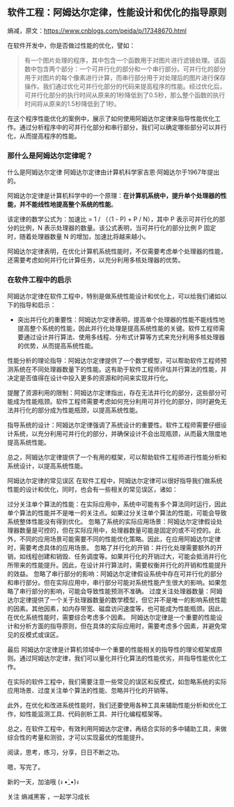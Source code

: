 ## 软件工程：阿姆达尔定律，性能设计和优化的指导原则
熵减，原文：https://www.cnblogs.com/peida/p/17348670.html

在软件开发中，你是否做过性能的优化，譬如：

> 有一个图片处理的程序，其中包含一个函数用于对图片进行滤镜处理。该函数中包含两个部分：一个可并行化的部分和一个串行部分。可并行化的部分用于对图片的每个像素进行计算，而串行部分用于对处理后的图片进行保存操作。我们通过优化可并行化部分的代码来提高程序的性能。经过优化后，可并行化部分的执行时间从原来的1秒降低到了0.5秒，那么整个函数的执行时间将从原来的1.5秒降低到了1秒。

在这个程序性能优化的案例中，展示了如何使用阿姆达尔定律来指导性能优化工作。通过分析程序中的可并行化部分和串行部分，我们可以确定哪些部分可以并行化，从而提高程序的性能。

### 那什么是阿姆达尔定律呢？

什么是阿姆达尔定律
阿姆达尔定律由计算机科学家吉恩·阿姆达尔于1967年提出的。

阿姆达尔定律是计算机科学中的一个原理：**在计算机系统中，提升单个处理器的性能，并不能线性地提高整个系统的性能**。

该定律的数学公式为：加速比 = 1 / （（1 - P) + P / N），其中 P 表示可并行化的部分的比例，N 表示处理器的数量。该公式表明，当可并行化的部分比例 P 固定时，随着处理器数量 N 的增加，加速比将越来越小。

阿姆达尔定律表明，在优化计算机系统性能时，不仅需要考虑单个处理器的性能，还需要考虑如何并行化计算任务，以充分利用多核处理器的优势。

### 在软件工程中的启示
阿姆达尔定律在软件工程中，特别是做系统性能设计和优化上，可以给我们诸如以下的指导和启示：

+ 突出并行化的重要性：阿姆达尔定律表明，提高单个处理器的性能不能线性地提高整个系统的性能，因此并行化处理是提高系统性能的关键。软件工程师需要通过设计并行算法、使用多线程、分布式计算等方式来充分利用多核处理器的优势，从而提高系统性能。

性能分析的理论指导：阿姆达尔定律提供了一个数学模型，可以帮助软件工程师预测系统在不同处理器数量下的性能。这有助于软件工程师评估并行算法的性能，并决定是否值得在设计中投入更多的资源和时间来实现并行化。

提醒了资源利用的限制：阿姆达尔定律指出，存在无法并行化的部分，这些部分可能成为性能瓶颈。软件工程师需要考虑如何充分利用可并行化的部分，同时避免无法并行化的部分成为性能瓶颈，以提高系统性能。

指导系统的设计：阿姆达尔定律强调了系统设计的重要性。软件工程师需要仔细设计系统，以充分利用可并行化的部分，并确保设计不会出现瓶颈，从而最大限度地提高系统性能。

总之，阿姆达尔定律提供了一个有用的框架，可以帮助软件工程师进行性能分析和系统设计，以提高系统性能。

阿姆达尔定律的常见误区
在软件工程中，阿姆达尔定律可以很好指导我们做系统性能的设计和优化，同时，也会有一些相关的常见误区，诸如：

过分关注单个算法的性能：在实际应用中，系统中可能有多个算法同时运行，因此单个算法的性能并不是唯一的关注点。如果过分关注单个算法的性能，可能会导致系统整体性能没有得到优化。
忽略了系统的实际应用场景：阿姆达尔定律假设处理器数量是可控的，但在实际应用中，处理器数量可能是固定的或不可控的。此外，不同的应用场景可能需要不同的性能优化策略。因此，在应用阿姆达尔定律时，需要考虑具体的应用场景。
忽略了并行化的开销：并行化处理需要额外的开销，如线程创建和销毁、任务调度等。如果并行化的开销过大，可能会抵消并行化所带来的性能提升。因此，在设计并行算法时，需要权衡并行化的开销和性能提升的效益。
忽略了串行部分的影响：阿姆达尔定律假设系统中存在可并行化的部分和串行部分。但在实际应用中，串行部分可能对系统性能产生很大的影响。如果忽略了串行部分的影响，可能会导致性能预测不准确。
过度关注处理器数量：阿姆达尔定律提供了一个关于处理器数量的数学模型，但它并不是唯一的影响系统性能的因素。其他因素，如内存带宽、磁盘访问速度等，也可能成为性能瓶颈。因此，在优化系统性能时，需要综合考虑多个因素。
阿姆达尔定律是一个重要的性能设计和分析方面的指导原则，但在具体的实际应用时，需要考虑多个因素，并避免常见的反模式或误区。

最后
阿姆达尔定律是计算机领域中一个重要的性能相关的指导性的理论框架或原则。通过阿姆达尔定律，我们可以量化并行化算法的性能优劣，并指导性能优化工作。

在实际的软件工程中，我们需要注意一些常见的误区和反模式，如忽略系统的实际应用场景、过度关注单个算法的性能、忽略并行化的开销等。

此外，在优化和改进系统性能时，我们还要使用各种工具来辅助性能分析和优化工作，如性能监测工具、代码剖析工具、并行化编程框架等。

总之，在软件工程中，有效利用阿姆达尔定律，再结合实际的多中辅助工具，来做综合性的考量和测验，才可以实现最优的性能提升。

阅读，思考，练习，分享，日日不断之功。

嗯，写完了。

新的一天，加油哦 (ง •̀_•́)ง

关注 熵减黑客 ，一起学习成长

<!--stackedit_data:
eyJoaXN0b3J5IjpbMzUzNDUzMjQ1XX0=
-->